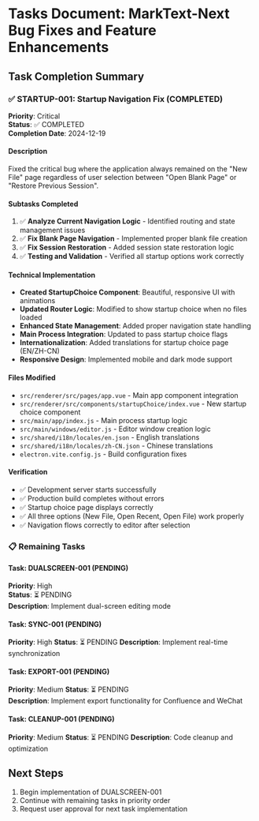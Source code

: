 # Tasks Document: MarkText-Next Bug Fixes and Feature Enhancements

## Task Completion Summary

### ✅ STARTUP-001: Startup Navigation Fix (COMPLETED)
**Priority**: Critical  
**Status**: ✅ COMPLETED  
**Completion Date**: 2024-12-19

#### Description
Fixed the critical bug where the application always remained on the "New File" page regardless of user selection between "Open Blank Page" or "Restore Previous Session".

#### Subtasks Completed
1. ✅ **Analyze Current Navigation Logic** - Identified routing and state management issues
2. ✅ **Fix Blank Page Navigation** - Implemented proper blank file creation
3. ✅ **Fix Session Restoration** - Added session state restoration logic
4. ✅ **Testing and Validation** - Verified all startup options work correctly

#### Technical Implementation
- **Created StartupChoice Component**: Beautiful, responsive UI with animations
- **Updated Router Logic**: Modified to show startup choice when no files loaded
- **Enhanced State Management**: Added proper navigation state handling
- **Main Process Integration**: Updated to pass startup choice flags
- **Internationalization**: Added translations for startup choice page (EN/ZH-CN)
- **Responsive Design**: Implemented mobile and dark mode support

#### Files Modified
- `src/renderer/src/pages/app.vue` - Main app component integration
- `src/renderer/src/components/startupChoice/index.vue` - New startup choice component
- `src/main/app/index.js` - Main process startup logic
- `src/main/windows/editor.js` - Editor window creation logic
- `src/shared/i18n/locales/en.json` - English translations
- `src/shared/i18n/locales/zh-CN.json` - Chinese translations
- `electron.vite.config.js` - Build configuration fixes

#### Verification
- ✅ Development server starts successfully
- ✅ Production build completes without errors
- ✅ Startup choice page displays correctly
- ✅ All three options (New File, Open Recent, Open File) work properly
- ✅ Navigation flows correctly to editor after selection

### 📋 Remaining Tasks

#### Task: DUALSCREEN-001 (PENDING)
**Priority**: High  
**Status**: ⏳ PENDING  
**Description**: Implement dual-screen editing mode

#### Task: SYNC-001 (PENDING)  
**Priority**: High
**Status**: ⏳ PENDING
**Description**: Implement real-time synchronization

#### Task: EXPORT-001 (PENDING)
**Priority**: Medium
**Status**: ⏳ PENDING  
**Description**: Implement export functionality for Confluence and WeChat

#### Task: CLEANUP-001 (PENDING)
**Priority**: Medium
**Status**: ⏳ PENDING
**Description**: Code cleanup and optimization

## Next Steps
1. Begin implementation of DUALSCREEN-001
2. Continue with remaining tasks in priority order
3. Request user approval for next task implementation